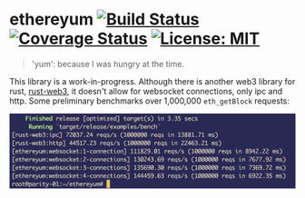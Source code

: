 # ethereyum [![Build Status](https://travis-ci.org/etherswap/ethereyum.svg?branch=master)](https://travis-ci.org/etherswap/ethereyum) [![Coverage Status](https://coveralls.io/repos/github/etherswap/ethereyum/badge.svg?branch=master)](https://coveralls.io/github/etherswap/ethereyum?branch=master) [![License: MIT](https://img.shields.io/badge/License-MIT-yellow.svg)](https://opensource.org/licenses/MIT)
> 'yum': because I was hungry at the time.

This library is a work-in-progress.  Although there is another web3 library for rust, [rust-web3](https://github.com/tomusdrw/rust-web3),
it doesn't allow for websocket connections, only ipc and http.  Some preliminary benchmarks over 1,000,000 `eth_getBlock` requests:

![ethereyum-benchmark](/static/ethereyum-benchmark.png)

